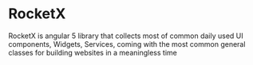 # RocketX
RocketX is angular 5 library that collects most of common daily used UI components, Widgets, Services, coming with the most common general classes for building websites in a meaningless time
